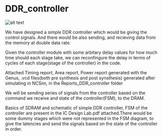 # DDR_controller
![alt text](https://www.google.com/imgres?imgurl=https%3A%2F%2Fimages.pexels.com%2Fphotos%2F674010%2Fpexels-photo-674010.jpeg%3Fauto%3Dcompress%26cs%3Dtinysrgb%26dpr%3D1%26w%3D500&tbnid=fY9reP86COngJM&vet=12ahUKEwjIg4r466z-AhWT4nMBHZAfCjQQMygCegUIARDkAQ..i&imgrefurl=https%3A%2F%2Fwww.pexels.com%2Fsearch%2Fbeautiful%2F&docid=B51x0PBR9KNzvM&w=500&h=667&itg=1&q=images&ved=2ahUKEwjIg4r466z-AhWT4nMBHZAfCjQQMygCegUIARDkAQ)


We have designed a simple DDR controller which would be giving the control signals. And there would be also sending, and recieving data from the memory at double data rate.

Given the controller module with some arbitary delay values for how much time should each stage take, we can reconfingure the delay in terms of cycles of each stage(stage of the controller) in the code. 

Attached Timing report, Area report, Power report generated with the Genus, .vcd files(both pre synthesis and post synsthesis) generated after simulating in NCSim, in the Reports_DDR_controller folder 

We will be sending series of signals from the controller based on the command we receive and state of the controller(FSM), to the DRAM. 

Basics of SDRAM and schematic of simple DDR controller, FSM of the controller are present in the IC Design Lab.pdf attached.There would be some dummy stages which were not represented in the FSM diagram, to give the latencies and send the signals based on the state of the controller in order.  
